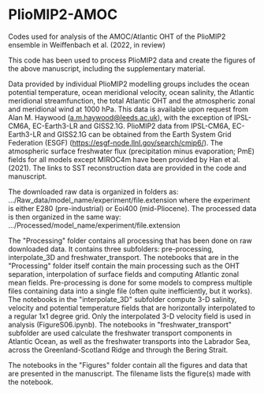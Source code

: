 # PlioMIP2-AMOC
Codes used for analysis of the AMOC/Atlantic OHT of the PlioMIP2 ensemble in Weiffenbach et al. (2022, in review)

This code has been used to process PlioMIP2 data and create the figures of the above manuscript, including the supplementary material. 

Data provided by individual PlioMIP2 modelling groups includes the ocean potential temperature, ocean meridional velocity, ocean salinity, the Atlantic meridional streamfunction, the total Atlantic OHT and the atmospheric zonal and meridional wind at 1000 hPa.
This data is available upon request from Alan M. Haywood (a.m.haywood@leeds.ac.uk), with the exception of IPSL-CM6A, EC-Earth3-LR and GISS2.1G. PlioMIP2 data from IPSL-CM6A, EC-Earth3-LR and GISS2.1G can be obtained from the Earth System Grid Federation (ESGF) (https://esgf-node.llnl.gov/search/cmip6/).
The atmospheric surface freshwater flux (precipitation minus evaporation; PmE) fields for all models except MIROC4m have been provided by Han et al. (2021).
The links to SST reconstruction data are provided in the code and manuscript.

The downloaded raw data is organized in folders as: .../Raw_data/model_name/experiment/file.extension where the experiment is either E280 (pre-industrial) or Eoi400 (mid-Pliocene). The processed data is then organized in the same way: .../Processed/model_name/experiment/file.extension

The "Processing" folder contains all processing that has been done on raw downloaded data. It contains three subfolders: pre-processing, interpolate_3D and freshwater_transport. 
The notebooks that are in the "Processing" folder itself contain the main processing such as the OHT separation, interpolation of surface fields and computing Atlantic zonal mean fields.
Pre-processing is done for some models to compress multiple files containing data into a single file (often quite inefficiently, but it works). 
The notebooks in the "interpolate_3D" subfolder compute 3-D salinity, velocity and potential temperature fields that are horizontally interpolated to a regular 1x1 degree grid. Only the interpolated 3-D velocity field is used in analysis (FigureS06.ipynb).
The notebooks in "freshwater_transport" subfolder are used calculate the freshwater transport components in Atlantic Ocean, as well as the freshwater transports into the Labrador Sea, across the Greenland-Scotland Ridge and through the Bering Strait.

The notebooks in the "Figures" folder contain all the figures and data that are presented in the manuscript. The filename lists the figure(s) made with the notebook.
